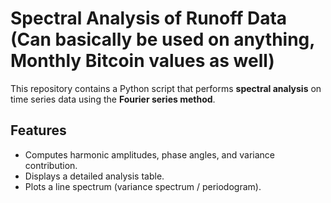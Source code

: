 # Spectral Analysis of Runoff Data (Can basically be used on anything, Monthly Bitcoin values as well)
 
This repository contains a Python script that performs **spectral analysis** on time series data using the **Fourier series method**. 

## Features
- Computes harmonic amplitudes, phase angles, and variance contribution.
- Displays a detailed analysis table.
- Plots a line spectrum (variance spectrum / periodogram).
